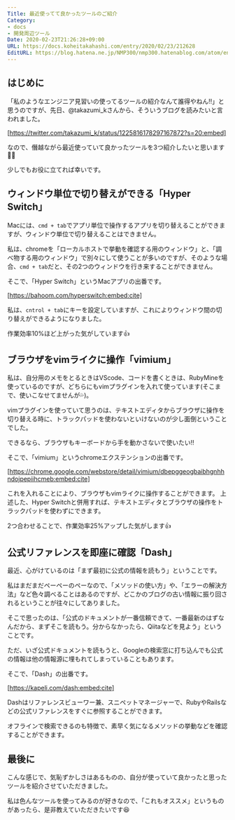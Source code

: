 ```yaml
---
Title: 最近使ってて良かったツールのご紹介
Category:
- docs
- 開発周辺ツール
Date: 2020-02-23T21:26:28+09:00
URL: https://docs.koheitakahashi.com/entry/2020/02/23/212628
EditURL: https://blog.hatena.ne.jp/NMP300/nmp300.hatenablog.com/atom/entry/26006613518250524
---
```


## はじめに

「私のようなエンジニア見習いの使ってるツールの紹介なんて誰得やねん‼️」と思うのですが、先日、@takazumi_kさんから、そういうブログを読みたいと言われました。


[https://twitter.com/takazumi_k/status/1225816178297167872?s=20:embed]

なので、僭越ながら最近使っていて良かったツールを3つ紹介したいと思います🙇‍♂️

少しでもお役に立てれば幸いです。

## ウィンドウ単位で切り替えができる「Hyper Switch」

Macには、`cmd + tab`でアプリ単位で操作するアプリを切り替えることができますが、ウィンドウ単位で切り替えることはできません。

私は、chromeを「ローカルホストで挙動を確認する用のウィンドウ」と、「調べ物する用のウィンドウ」で別々にして使うことが多いのですが、そのような場合、`cmd + tab`だと、その2つのウィンドウを行き来することができません。

そこで、「Hyper Switch」というMacアプリの出番です。



[https://bahoom.com/hyperswitch:embed:cite]



私は、`cntrol + tab`にキーを設定していますが、これによりウィンドウ間の切り替えができるようになりました。

作業効率10%ほど上がった気がしています👍


## ブラウザをvimライクに操作「vimium」

私は、自分用のメモをとるときはVScode、コードを書くときは、RubyMineを使っているのですが、どちらにもvimプラグインを入れて使っています(そこまで、使いこなせてませんが💦)。

vimプラグインを使っていて思うのは、テキストエディタからブラウザに操作を切り替える時に、トラックパッドを使わないといけないのが少し面倒ということでした。

できるなら、ブラウザもキーボードから手を動かさないで使いたい‼️

そこで、「vimium」というchromeエクステンションの出番です。


[https://chrome.google.com/webstore/detail/vimium/dbepggeogbaibhgnhhndojpepiihcmeb:embed:cite]



これを入れることにより、ブラウザもvimライクに操作することができます。
上述した、Hyper Switchと併用すれば、テキストエディタとブラウザの操作をトラックパッドを使わずにできます。

2つ合わせることで、作業効率25%アップした気がします👍

## 公式リファレンスを即座に確認「Dash」

最近、心がけているのは「まず最初に公式の情報を読もう」ということです。

私はまだまだペーペーのペーなので、「メソッドの使い方」や、「エラーの解決方法」など色々調べることはあるのですが、どこかのブログの古い情報に振り回されるということが往々にしてありました。

そこで思ったのは、「公式のドキュメントが一番信頼できて、一番最新のはずなんだから、まずそこを読もう。分からなかったら、Qiitaなどを見よう」ということです。

ただ、いざ公式ドキュメントを読もうと、Googleの検索窓に打ち込んでも公式の情報は他の情報源に埋もれてしまっていることもあります。

そこで、「Dash」の出番です。


[https://kapeli.com/dash:embed:cite]



Dashはリファレンスビューワー兼、スニペットマネージャーで、RubyやRailsなどの公式リファレンスをすぐに参照することができます。

オフラインで検索できるのも特徴で、素早く気になるメソッドの挙動などを確認することができます。

## 最後に

こんな感じで、気恥ずかしさはあるものの、自分が使っていて良かったと思ったツールを紹介させていただきました。

私は色んなツールを使ってみるのが好きなので、「これもオススメ」というものがあったら、是非教えていただきたいです😆
